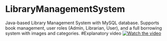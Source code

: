 # LibraryManagementSystem
Java-based Library Management System with MySQL database. Supports book management, user roles (Admin, Librarian, User), and a full borrowing system with images and categories.
#Explanatory video
[![Watch the video](https://img.youtube.com/vi/abcd1234/hqdefault.jpg)](https://www.youtube.com/watch?v=https://youtu.be/7Im47_iOT3U)
